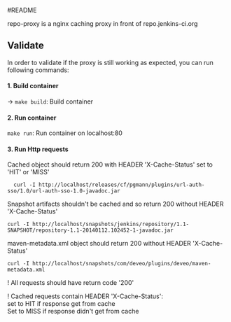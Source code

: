#README

repo-proxy is a nginx caching proxy in front of repo.jenkins-ci.org

## Validate

In order to validate if the proxy is still working as expected, you can run following commands:

#### 1. Build container

-> ```make build```: Build container

#### 2. Run container

```make run```: Run container on localhost:80

#### 3. Run Http requests

Cached object should return 200 with HEADER 'X-Cache-Status' set to 'HIT' or 'MISS' 
```
  curl -I http://localhost/releases/cf/pgmann/plugins/url-auth-sso/1.0/url-auth-sso-1.0-javadoc.jar
```

Snapshot artifacts shouldn't be cached and so return 200 without HEADER 'X-Cache-Status'
```
curl -I http://localhost/snapshots/jenkins/repository/1.1-SNAPSHOT/repository-1.1-20140112.102452-1-javadoc.jar
```

maven-metadata.xml object should return 200 without HEADER 'X-Cache-Status'
```
curl -I http://localhost/snapshots/com/deveo/plugins/deveo/maven-metadata.xml
```

! All requests should have return code '200'

! Cached requests contain HEADER 'X-Cache-Status':  
    set to HIT if response get from  cache  
    Set to MISS if response didn't get from cache  

